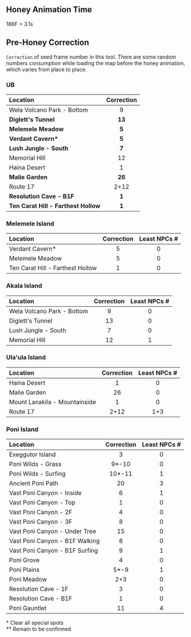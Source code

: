 ## Honey Animation Time 
186F = 3.1s

## Pre-Honey Correction
`Correction` of seed frame number in this tool. There are some random numbers consumption while loading the map before the honey animation, which varies from place to place.

### UB
Location|Correction
:---|:---:
Wela Volcano Park - Bottom|9
**Diglett's Tunnel**|**13**
**Melemele Meadow**|**5**
**Verdant Cavern\***|**5**
**Lush Jungle - South**|**7**
Memorial Hill|12
Haina Desert|1
**Malie Garden**|**26**
Route 17|2+12
**Resolution Cave - B1F**|**1**
**Ten Carat Hill - Farthest Hollow**|**1**

### Melemele Island
Location|Correction|Least NPCs #
:---|:---:|:---:
Verdant Cavern*|5|0
Melemele Meadow|5|0
Ten Carat Hill - Farthest Hollow|1|0

### Akala Island
Location|Correction|Least NPCs #
:---|:---:|:---:
Wela Volcano Park - Bottom|9|0
Diglett's Tunnel|13|0
Lush Jungle - South|7|0
Memorial Hill|12|1

### Ula'ula Island
Location|Correction|Least NPCs #
:---|:---:|:---:
Haina Desert|1|0
Malie Garden|26|0
Mount Lanakila - Mountainside|1|0
Route 17|2+12|1+3

### Poni Island
Location|Correction|Least NPCs #
:---|:---:|:---:
Exeggutor Island|3|0
Poni Wilds - Grass|9*-10|0
Poni Wilds - Surfing|10*-11|1
Ancient Poni Path|20|3
Vast Poni Canyon - Inside|6|1
Vast Poni Canyon - Top|1|0
Vast Poni Canyon - 2F|4|0
Vast Poni Canyon - 3F|8|0
Vast Poni Canyon - Under Tree|15|0
Vast Poni Canyon - B1F Walking|8|0
Vast Poni Canyon - B1F Surfing|9|1
Poni Grove|4|0
Poni Plains|5*-9|1
Poni Meadow|2+3|0
Resolution Cave - 1F|3|0
Resolution Cave - B1F|1|0
Poni Gauntlet|11|4

\* Clear all special spots<br>
\*\* Remain to be confirmed 